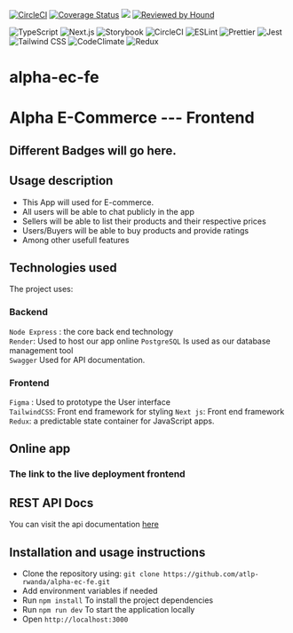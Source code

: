 [![CircleCI](https://dl.circleci.com/status-badge/img/gh/atlp-rwanda/alpha-ec-fe/tree/develop.svg?style=svg)](https://dl.circleci.com/status-badge/redirect/gh/atlp-rwanda/alpha-ec-fe/tree/develop) [![Coverage Status](https://coveralls.io/repos/github/atlp-rwanda/alpha-ec-fe/badge.svg?branch=develop)](https://coveralls.io/github/atlp-rwanda/alpha-ec-fe?branch=develop) <a href="https://codeclimate.com/github/atlp-rwanda/alpha-ec-fe/maintainability"><img src="https://api.codeclimate.com/v1/badges/a29a749c484c8a730e61/maintainability" /></a> [![Reviewed by Hound](https://img.shields.io/badge/Reviewed_by-Hound-8E64B0.svg)](https://houndci.com)

![TypeScript](https://img.shields.io/badge/TypeScript-%23007ACC.svg?style=for-the-badge&logo=typescript&logoColor=white)
![Next.js](https://img.shields.io/badge/Next.js-%23438DBE.svg?style=for-the-badge&logo=next.js&logoColor=white)
![Storybook](https://img.shields.io/badge/-Storybook-FF4785?style=for-the-badge&logo=storybook&logoColor=white)
![CircleCI](https://img.shields.io/badge/CircleCI-%23333399.svg?style=for-the-badge&logo=circleci&logoColor=white)
![ESLint](https://img.shields.io/badge/ESLint-%235D81BC.svg?style=for-the-badge&logo=eslint&logoColor=white)
![Prettier](https://img.shields.io/badge/Prettier-%237014DA.svg?style=for-the-badge&logo=prettier&logoColor=white)
![Jest](https://img.shields.io/badge/Jest-%236D5177.svg?style=for-the-badge&logo=jest&logoColor=white)
![Tailwind CSS](https://img.shields.io/badge/Tailwind_CSS-%2338B2AC.svg?style=for-the-badge&logo=tailwind-css&logoColor=white)
![CodeClimate](https://img.shields.io/badge/CodeClimate-B.svg?style=for-the-badge&logo=codeclimate&logoColor=EED123)
![Redux](https://img.shields.io/badge/redux-%23532F62.svg?style=for-the-badge&logo=redux&logoColor=white)

# alpha-ec-fe

# Alpha E-Commerce --- Frontend

## Different Badges will go here.

## Usage description

- This App will used for E-commerce.
- All users will be able to chat publicly in the app
- Sellers will be able to list their products and their respective prices
- Users/Buyers will be able to buy products and provide ratings
- Among other usefull features

## Technologies used

The project uses:

### Backend

`Node Express` : the core back end technology  
 `Render`: Used to host our app online
`PostgreSQL` Is used as our database management tool  
 `Swagger` Used for API documentation.

### Frontend

`Figma` : Used to prototype the User interface  
`TailwindCSS`: Front end framework for styling
`Next js`: Front end framework  
`Redux`: a predictable state container for JavaScript apps.

## Online app

### The link to the live deployment frontend

## REST API Docs

You can visit the api documentation [here](https://alpha-ec-be.onrender.com/swagger/)

## Installation and usage instructions

- Clone the repository using: `git clone https://github.com/atlp-rwanda/alpha-ec-fe.git `
- Add environment variables if needed
- Run `npm install` To install the project dependencies
- Run `npm run dev` To start the application locally
- Open `http://localhost:3000`
